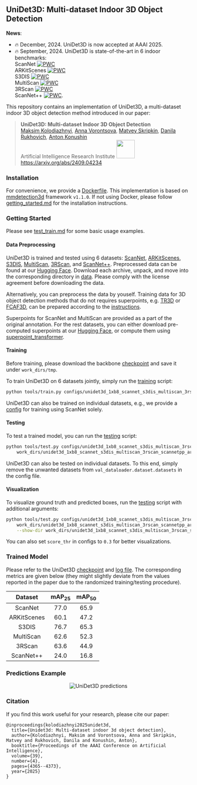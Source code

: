 ## UniDet3D: Multi-dataset Indoor 3D Object Detection

**News**:
 * :fire: December, 2024. UniDet3D is now accepted at AAAI 2025.
 * :fire: September, 2024. UniDet3D is state-of-the-art in 6 indoor benchmarks: <br>
 ScanNet [![PWC](https://img.shields.io/endpoint.svg?url=https://paperswithcode.com/badge/unidet3d-multi-dataset-indoor-3d-object/3d-object-detection-on-scannetv2)](https://paperswithcode.com/sota/3d-object-detection-on-scannetv2?p=unidet3d-multi-dataset-indoor-3d-object) <br>
 ARKitScenes [![PWC](https://img.shields.io/endpoint.svg?url=https://paperswithcode.com/badge/unidet3d-multi-dataset-indoor-3d-object/3d-object-detection-on-arkitscenes)](https://paperswithcode.com/sota/3d-object-detection-on-arkitscenes?p=unidet3d-multi-dataset-indoor-3d-object) <br>
 S3DIS [![PWC](https://img.shields.io/endpoint.svg?url=https://paperswithcode.com/badge/unidet3d-multi-dataset-indoor-3d-object/3d-object-detection-on-s3dis)](https://paperswithcode.com/sota/3d-object-detection-on-s3dis?p=unidet3d-multi-dataset-indoor-3d-object) <br>
 MultiScan [![PWC](https://img.shields.io/endpoint.svg?url=https://paperswithcode.com/badge/unidet3d-multi-dataset-indoor-3d-object/3d-object-detection-on-multiscan)](https://paperswithcode.com/sota/3d-object-detection-on-multiscan?p=unidet3d-multi-dataset-indoor-3d-object) <br>
 3RScan [![PWC](https://img.shields.io/endpoint.svg?url=https://paperswithcode.com/badge/unidet3d-multi-dataset-indoor-3d-object/3d-object-detection-on-3rscan)](https://paperswithcode.com/sota/3d-object-detection-on-3rscan?p=unidet3d-multi-dataset-indoor-3d-object) <br>
 ScanNet++ [![PWC](https://img.shields.io/endpoint.svg?url=https://paperswithcode.com/badge/unidet3d-multi-dataset-indoor-3d-object/3d-object-detection-on-scannet-1)](https://paperswithcode.com/sota/3d-object-detection-on-scannet-1?p=unidet3d-multi-dataset-indoor-3d-object).  

This repository contains an implementation of UniDet3D, a multi-dataset indoor 3D object detection method introduced in our paper:

> **UniDet3D: Multi-dataset Indoor 3D Object Detection**<br>
> [Maksim Kolodiazhnyi](https://github.com/col14m),
> [Anna Vorontsova](https://github.com/highrut),
> [Matvey Skripkin](https://scholar.google.com/citations?user=hAlwb4wAAAAJ),
> [Danila Rukhovich](https://github.com/filaPro),
> [Anton Konushin](https://scholar.google.com/citations?user=ZT_k-wMAAAAJ)
> <br>
> Artificial Intelligence Research Institute <img src="https://github.com/user-attachments/assets/c6304076-153a-4e3b-b58c-db522f7f78fe" width="50"/> <br>
> https://arxiv.org/abs/2409.04234

### Installation

For convenience, we provide a [Dockerfile](Dockerfile).
This implementation is based on [mmdetection3d](https://github.com/open-mmlab/mmdetection3d) framework `v1.1.0`. If not using Docker, please follow [getting_started.md](https://github.com/open-mmlab/mmdetection3d/blob/22aaa47fdb53ce1870ff92cb7e3f96ae38d17f61/docs/en/get_started.md) for the installation instructions.


### Getting Started

Please see [test_train.md](https://github.com/open-mmlab/mmdetection3d/blob/22aaa47fdb53ce1870ff92cb7e3f96ae38d17f61/docs/en/user_guides/train_test.md) for some basic usage examples.

#### Data Preprocessing

UniDet3D is trained and tested using 6 datasets: [ScanNet](data/scannet), [ARKitScenes](data/arkitscenes), [S3DIS](data/s3dis), [MultiScan](data/multiscan), [3RScan](data/3rscan), and [ScanNet++](data/scannetpp).
Preprocessed data can be found at our [Hugging Face](https://huggingface.co/datasets/maksimko123/UniDet3D). Download each archive, unpack, and move into the corresponding directory in [data](data). Please comply with the license agreement before downloading the data.

Alternatively, you can preprocess the data by youself. 
Training data for 3D object detection methods that do not requires superpoints, e.g. [TR3D](https://github.com/SamsungLabs/tr3d) or [FCAF3D](https://github.com/SamsungLabs/fcaf3d), can be prepared according to the [instructions](data).

Superpoints for ScanNet and MultiScan are provided as a part of the original annotation. For the rest datasets, you can either download pre-computed superpoints at our [Hugging Face](https://huggingface.co/datasets/maksimko123/UniDet3D), or compute them using [superpoint_transformer](https://github.com/drprojects/superpoint_transformer).

#### Training

Before training, please download the backbone [checkpoint](https://github.com/filapro/oneformer3d/releases/download/v1.0/oneformer3d_1xb4_scannet.pth) and save it under `work_dirs/tmp`.

To train UniDet3D on 6 datasets jointly, simply run the [training](tools/train.py) script:

```bash
python tools/train.py configs/unidet3d_1xb8_scannet_s3dis_multiscan_3rscan_scannetpp_arkitscenes.py
```

UniDet3D can also be trained on individual datasets, e.g., we provide a [config](configs/unidet3d_1xb8_scannet.py) for training using ScanNet solely.


#### Testing

To test a trained model, you can run the [testing](tools/test.py) script:

```bash
python tools/test.py configs/unidet3d_1xb8_scannet_s3dis_multiscan_3rscan_scannetpp_arkitscenes.py \
    work_dirs/unidet3d_1xb8_scannet_s3dis_multiscan_3rscan_scannetpp_arkitscenes/epoch_1024.pth
```

UniDet3D can also be tested on individual datasets. To this end, simply remove the unwanted datasets from `val_dataloader.dataset.datasets` in the config file.

#### Visualization

To visualize ground truth and predicted boxes, run the [testing](tools/test.py) script with additional arguments:

```bash
python tools/test.py configs/unidet3d_1xb8_scannet_s3dis_multiscan_3rscan_scannetpp_arkitscenes.py \
    work_dirs/unidet3d_1xb8_scannet_s3dis_multiscan_3rscan_scannetpp_arkitscenes/latest.pth --show \
    --show-dir work_dirs/unidet3d_1xb8_scannet_s3dis_multiscan_3rscan_scannetpp_arkitscenes
```
You can also set `score_thr` in configs to `0.3` for better visualizations.

### Trained Model

Please refer to the UniDet3D [checkpoint](https://github.com/filapro/unidet3d/releases/download/v1.0/unidet3d.pth) and [log file](https://github.com/filapro/unidet3d/releases/download/v1.0/log.txt). The corresponding metrics are given below (they might slightly deviate from the values reported in the paper due to the randomized training/testing procedure).

| Dataset     | mAP<sub>25</sub>  | mAP<sub>50</sub>  |
|:-----------:|:-----------------:|:-----------------:|
| ScanNet     | 77.0              | 65.9              |
| ARKitScenes | 60.1              | 47.2              |
| S3DIS       | 76.7              | 65.3              |
| MultiScan   | 62.6              | 52.3              |
| 3RScan      | 63.6              | 44.9              |
| ScanNet++   | 24.0              | 16.8              |

### Predictions Example

<p align="center">
  <img src="https://github.com/user-attachments/assets/bb535823-cc9b-4482-a1b6-d10cf74c9389" alt="UniDet3D predictions"/>
</p>

### Citation

If you find this work useful for your research, please cite our paper:

```
@inproceedings{kolodiazhnyi2025unidet3d,
  title={Unidet3d: Multi-dataset indoor 3d object detection},
  author={Kolodiazhnyi, Maksim and Vorontsova, Anna and Skripkin, Matvey and Rukhovich, Danila and Konushin, Anton},
  booktitle={Proceedings of the AAAI Conference on Artificial Intelligence},
  volume={39},
  number={4},
  pages={4365--4373},
  year={2025}
}
```
